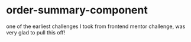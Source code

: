 # order-summary-component

one of the earliest challenges I took from frontend mentor challenge, was very glad to pull this off!

